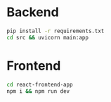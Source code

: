 # Backend
```bash
pip install -r requirements.txt
cd src && uvicorn main:app
```
# Frontend
```bash
cd react-frontend-app
npm i && npm run dev
```